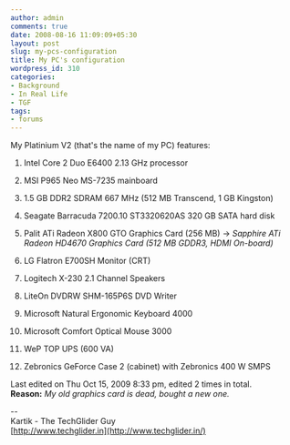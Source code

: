 ```yaml
---
author: admin
comments: true
date: 2008-08-16 11:09:09+05:30
layout: post
slug: my-pcs-configuration
title: My PC's configuration
wordpress_id: 310
categories:
- Background
- In Real Life
- TGF
tags:
- forums
---
```




My Platinium V2 (that's the name of my PC) features:



	
  1. Intel Core 2 Duo E6400 2.13 GHz processor

	
  2. MSI P965 Neo MS-7235 mainboard

	
  3. 1.5 GB DDR2 SDRAM 667 MHz (512 MB Transcend, 1 GB Kingston)

	
  4. Seagate Barracuda 7200.10 ST3320620AS 320 GB SATA hard disk

	
  5. Palit ATi Radeon X800 GTO Graphics Card (256 MB) -> _Sapphire ATi Radeon HD4670 Graphics Card (512 MB GDDR3, HDMI On-board)_

	
  6. LG Flatron E700SH Monitor (CRT)

	
  7. Logitech X-230 2.1 Channel Speakers

	
  8. LiteOn DVDRW SHM-165P6S DVD Writer

	
  9. Microsoft Natural Ergonomic Keyboard 4000

	
  10. Microsoft Comfort Optical Mouse 3000

	
  11. WeP TOP UPS (600 VA)

	
  12. Zebronics GeForce Case 2 (cabinet) with Zebronics 400 W SMPS







Last edited on Thu Oct 15, 2009 8:33 pm, edited 2 times in total.  
**Reason:** _My old graphics card is dead, bought a new one._


--  
Kartik - The TechGlider Guy  
[http://www.techglider.in](http://www.techglider.in/)

